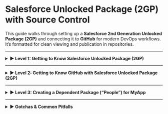 # Salesforce Unlocked Package (2GP) with Source Control

This guide walks through setting up a **Salesforce 2nd Generation Unlocked Package (2GP)** and connecting it to **GitHub** for modern DevOps workflows.  
It’s formatted for clean viewing and publication in repositories.

---

<details>
<summary><strong>▶ Level 1: Getting to Know Salesforce Unlocked Package (2GP)</strong></summary>

This section explains how to set up and practice modular, source-driven development using **Salesforce CLI**, leveraging **Dev Hub** for package management and **Scratch Orgs** for testing.

### Setup and Authentication
Start from your **Dev Hub org** and enable **Dev Hub** under:  
**Setup → Dev Hub → Enable Dev Hub**  
(Optional) Also enable **Second-Generation Packaging**.

### Authenticate with Salesforce CLI:
```bash
sf org login web --set-default-dev-hub --alias DevHub
sf org list
```

### Create Scratch Org
```bash
sf org create scratch --definition-file config/project-scratch-def.json --alias myScratch --duration-days 7 --set-default
sf org list
```

### Create Unlocked Package
```bash
sf package create --name "MyApp" --path force-app --package-type Unlocked --description "Practice Package"
```

### Create Package Version
```bash
sf package version create --package "MyApp" --installation-key-bypass --wait 10
sf package version list
```
Take note of the **Subscriber Package Version ID** (starts with `04t`).

### Install Package in Scratch Org
```bash
sf package install --package "MyApp@1.0.0-1" --target-org myScratch --wait 10 --noprompt
sf package installed list --target-org myScratch
```

### Open Scratch Org
```bash
sf org open --target-org myScratch
```

</details>

---

<details>
<summary><strong>▶ Level 2: Getting to Know GitHub with Salesforce Unlocked Package (2GP)</strong></summary>

This section guides you through connecting your Salesforce project to **GitHub** for source control and collaboration.  
You’ll learn how to create a GitHub account, set up your repository, authenticate securely with a **Personal Access Token**, and push your local source code to GitHub.

### 1. Create a Free GitHub Account
If you don’t already have one: [https://github.com/join](https://github.com/join)

### 2. Create a New Repository on GitHub
1. Log in to your GitHub account  
2. Click **New Repository**  
3. **Name it exactly the same as your local Salesforce project folder** (e.g., `MyApp`)  
   - Keeps local and remote project structures consistent  
4. Choose **Public** or **Private** visibility  
5. Leave it **empty** (no README or `.gitignore`)  
6. Click **Create Repository**  

> ⚙️ When you run `git remote add origin` from inside your local project folder, that folder becomes the root of your Git repository — it won’t be nested one level deeper.

Copy the HTTPS URL (e.g., `https://github.com/<your-username>/<your-repo>.git`).

### 3. Generate a Personal Access Token (for Authentication)
1. Go to **Settings → Developer settings → Personal access tokens → Tokens (classic)**  
   or directly [https://github.com/settings/tokens](https://github.com/settings/tokens)
2. Click **Generate new token → Generate new token (classic)**
3. Name it **"VS Code Git Access"**
4. Under **Scopes**, select:  
   - `repo` – for access to your repositories  
   - `workflow` *(optional)* – if you plan to use GitHub Actions later
5. Click **Generate token** and **copy it immediately** — it will only be visible once.

### 4. Install and Configure Git
```bash
git --version
git config --global user.name "Your Name"
git config --global user.email "your.email@example.com"
```

### 5. Initialize a Local Git Repository
```bash
cd path/to/your/project
git init
echo ".sfdx/" >> .gitignore
echo ".sf/" >> .gitignore
echo "node_modules/" >> .gitignore
echo "*.log" >> .gitignore
git add .
git commit -m "Initial commit – Salesforce 2GP project"
```

### 6. Link and Push Your Local Project to GitHub
```bash
git remote add origin https://github.com/<your-username>/<your-repo>.git
git branch -M main
git push -u origin main
```

### 7. Verify the Connection
```bash
git remote -v
```

### 8. Optional – Work with Branches
```bash
git checkout -b feature/new-component
# make your edits
```
If you’re modifying unlocked package components, create a **new minor version** before committing.  
Since your current version is **0.1.0**, the next logical minor version should be **0.2.0**.

**Update `sfdx-project.json`:**
```json
"versionName": "ver 0.2",
"versionNumber": "0.2.0.NEXT"
```
> ⚙️ The `packageAliases` section updates automatically after version creation.

**Create the new package version:**
```bash
sf package version create --package "MyApp" --installation-key-bypass --wait 10
sf package version list
```

**Commit and push your updates:**
```bash
git add .
git commit -m "Added new component and created 0.2 minor package version"
git push -u origin feature/new-component
```

### 9. Review and Track Changes
```bash
git status
git log --oneline --graph
```

> ✅ **Tip:** Personal Access Tokens are safer than passwords and can be revoked anytime from GitHub → Settings → Developer Settings → Personal Access Tokens.

</details>

---

<details>
<summary><strong>▶ Level 3: Creating a Dependent Package (“People”) for MyApp</strong></summary>

Goal: **Create a separate Salesforce SFDX project and GitHub repository** for the **People** package, which adds a single field (`Nick Name`) to the `Contact` object.  
Then make **MyApp** depend on it by creating a new **Project__c** object to reference Contact and display its Nick Name.  

---

### 1️⃣ Create People Project and Repository
```bash
sf project generate --name People
cd People
git init
git add .
git commit -m "Initialize People SFDX project"
git branch -M main
git remote add origin https://github.com/<your-username>/People.git
git push -u origin main
```

### 2️⃣ Configure `sfdx-project.json`
```json
{
  "packageDirectories": [
    {
      "path": "force-app",
      "default": true,
      "package": "People",
      "versionName": "ver 0.1",
      "versionNumber": "0.1.0.NEXT"
    }
  ],
  "namespace": "",
  "sourceApiVersion": "60.0",
  "packageAliases": {}
}
```

### 3️⃣ Add Contact.Nick_Name__c Field
```bash
mkdir -p force-app/main/default/objects/Contact/fields
touch force-app/main/default/objects/Contact/fields/Nick_Name__c.field-meta.xml
```

```xml
<CustomField xmlns="http://soap.sforce.com/2006/04/metadata">
  <fullName>Nick_Name__c</fullName>
  <label>Nick Name</label>
  <length>80</length>
  <type>Text</type>
</CustomField>
```

Commit and push:
```bash
git add .
git commit -m "Add Nick Name field"
git push
```

### 4️⃣ Build People Package
```bash
sf package create --name "People" --path force-app --package-type Unlocked --description "Shared Contact field"
sf package version create --package "People" --installation-key-bypass --wait 10
sf package version list
```

### 5️⃣ Add Dependency in MyApp
Edit `sfdx-project.json`:
```json
"dependencies": [{ "package": "People", "versionNumber": "0.1.0.LATEST" }]
```

### 6️⃣ Create Project__c Object and Fields
**Object**
```bash
mkdir -p force-app/main/default/objects/Project__c/fields
touch force-app/main/default/objects/Project__c/Project__c.object-meta.xml
```
```xml
<CustomObject xmlns="http://soap.sforce.com/2006/04/metadata">
  <label>Project</label>
  <pluralLabel>Projects</pluralLabel>
  <sharingModel>ReadWrite</sharingModel>
</CustomObject>
```

**Lookup (Contact)**
```bash
touch force-app/main/default/objects/Project__c/fields/Contact__c.field-meta.xml
```
```xml
<CustomField xmlns="http://soap.sforce.com/2006/04/metadata">
  <fullName>Contact__c</fullName>
  <label>Contact</label>
  <referenceTo>Contact</referenceTo>
  <type>Lookup</type>
</CustomField>
```

**Formula (Nick Name)**
```bash
touch force-app/main/default/objects/Project__c/fields/Contact_Nick_Name__c.field-meta.xml
```
```xml
<CustomField xmlns="http://soap.sforce.com/2006/04/metadata">
  <fullName>Contact_Nick_Name__c</fullName>
  <label>Contact Nick Name</label>
  <formula>Contact__r.Nick_Name__c</formula>
  <type>Text</type>
</CustomField>
```

### 7️⃣ Build New MyApp Version
```bash
sf package version create --package "MyApp" --installation-key-bypass --wait 10
sf package version list
```

### 8️⃣ Validate in Scratch Org
```bash
sf org create scratch --definition-file config/project-scratch-def.json --alias depScratch --duration-days 7 --set-default
sf package install --package "People@0.1.0-1" --wait 10 --noprompt --target-org depScratch
sf package install --package "MyApp@0.3.0-1" --wait 10 --noprompt --target-org depScratch
sf org open --target-org depScratch
```

### ✅ Summary
- **People** → separate package/repo.  
- **MyApp** → depends on People.  
- **Project__c** → links Contact and shows Nick Name.  
- Install order: People then MyApp.

</details>

---

<details>
<summary><strong>▶ Gotchas & Common Pitfalls</strong></summary>

### Quick Summary of Package Versioning Best Practice

`MAJOR.MINOR.PATCH.BUILD`

| Option | Type | Example | Use |
|:-------|:-----|:---------|:----|
| **A** | Major | `2.0.0.NEXT` | Breaking changes |
| **B** | Minor | `1.1.0.NEXT` | New features |
| **C** | Patch | `1.0.1.NEXT` | Fixes/tweaks |
| **D** | Build | `1.0.0.NEXT` | Successive test builds |

#### 🔹 Best Practice Notes
- Update the `versionNumber` in **packageDirectories** before creating a new version.
- Let CLI handle updates to **packageAliases** automatically.
- Tag Git after each release (`git tag v1.1.0 && git push origin v1.1.0`).
- Promote tested versions only:
```bash
sf package version promote --package "MyApp@<version>" --noprompt
```

### Professional Notes

- **Dev Hub** is the central registry for all 2GP packages and versions.  
- Always version from committed source to ensure traceability.  
- **Scratch Orgs** are short-lived; use them for isolated testing.  
- Use sandboxes for longer validation or user acceptance testing.  
- **Unlocked Packages** enable modular, repeatable, version-controlled deployments.  
- Integrate these steps into **GitHub Actions**, **Jenkins**, or **Azure Pipelines** for continuous delivery.

</details>
